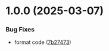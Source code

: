 # 1.0.0 (2025-03-07)


### Bug Fixes

* format code ([7b27473](https://github.com/KhanhTQ-hub/com.ktgame.utils.asset-overwriter/commit/7b274733baf5e6c82f29a70d3ca7796b00772466))
